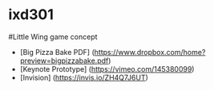 # ixd301

#Little Wing game concept 
 - [Big Pizza Bake PDF] (https://www.dropbox.com/home?preview=bigpizzabake.pdf)
 - [Keynote Prototype] (https://vimeo.com/145380099)
 - [Invision] (https://invis.io/ZH4Q7J6UT)
